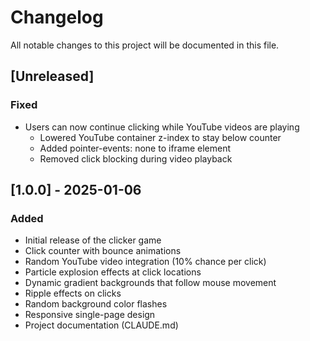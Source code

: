 # Changelog

All notable changes to this project will be documented in this file.

## [Unreleased]

### Fixed
- Users can now continue clicking while YouTube videos are playing
  - Lowered YouTube container z-index to stay below counter
  - Added pointer-events: none to iframe element
  - Removed click blocking during video playback

## [1.0.0] - 2025-01-06

### Added
- Initial release of the clicker game
- Click counter with bounce animations
- Random YouTube video integration (10% chance per click)
- Particle explosion effects at click locations
- Dynamic gradient backgrounds that follow mouse movement
- Ripple effects on clicks
- Random background color flashes
- Responsive single-page design
- Project documentation (CLAUDE.md)